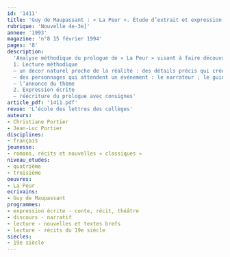```yaml
---
id: '1411'
title: 'Guy de Maupassant : « La Peur ». Étude d’extrait et expression écrite '
rubrique: 'Nouvelle 4e-3e]'
annee: '1993'
magazine: 'n°8 15 février 1994'
pages: '8'
description: 
  'Analyse méthodique du prologue de « La Peur » visant à faire découvrir aux élèves le fonctionnement  du récit : annoncer un événement, ou une action, à l’aide d’indices cohérents…
  1. Lecture méthodique
  – un décor naturel proche de la réalité : des détails précis qui créent une image réelle ; des détails suggestifs qui créent une atmosphère
  – des personnages qui attendent un événement : le narrateur ; le guide ; les femmes ; le garde-chasse et ses fils
  – l’annonce du thème
  2. Expression écrite
  – réécriture du prologue avec consignes'
article_pdf: '1411.pdf'
revue: 'L’école des lettres des collèges'
auteurs:
- Christiane Portier
- Jean-Luc Portier
disciplines:
- français
jeunesse:
- romans, récits et nouvelles « classiques »
niveau_etudes:
- quatrième
- troisième
oeuvres:
- La Peur
ecrivains:
- Guy de Maupassant
programmes:
- expression écrite - conte, récit, théâtre
- discours - narratif
- lecture - nouvelles et textes brefs
- lecture - récits du 19e siècle
siecles:
- 19e siècle
---
```


